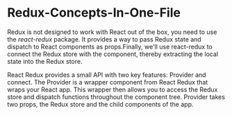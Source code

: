 # Redux-Concepts-In-One-File

Redux is not designed to work with React out of the box, you need to use the *react-redux* package. 
It provides a way to pass Redux state and dispatch to React components as props.Finally, we'll use react-redux to connect the Redux store with the component, thereby extracting the local state into the Redux store.

React Redux provides a small API with two key features: Provider and connect. 
The Provider is a wrapper component from React Redux that wraps your React app. This wrapper then allows you to access the Redux store and dispatch functions throughout the component tree. Provider takes two props, the Redux store and the child components of the app.
